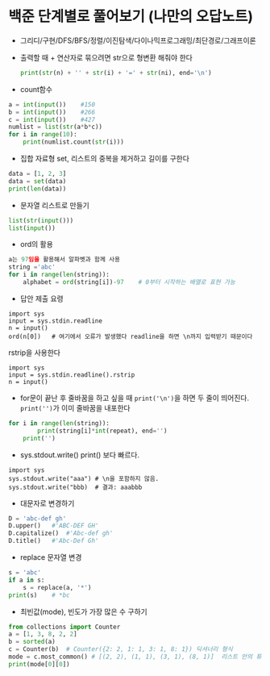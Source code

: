 # 백준 단계별로 풀어보기 (나만의 오답노트) 

+ 그리디/구현/DFS/BFS/정렬/이진탐색/다이나믹프로그래밍/최단경로/그래프이론

+ 출력할 때 + 연산자로 묶으려면 str으로 형변환 해줘야 한다

    ``` python
    print(str(n) + '' + str(i) + '=' + str(ni), end='\n')
    ```

+ count함수
``` python
a = int(input())    #150
b = int(input())    #266
c = int(input())    #427
numlist = list(str(a*b*c))
for i in range(10):
    print(numlist.count(str(i)))
```

+ 집합 자료형 set, 리스트의 중복을 제거하고 길이를 구한다
``` python
data = [1, 2, 3]
data = set(data)
print(len(data))
```

+ 문자열 리스트로 만들기
``` python
list(str(input()))
list(input())
```

+ ord의 활용
``` python
a는 97임을 활용해서 알파벳과 함께 사용
string ='abc'
for i in range(len(string)):
    alphabet = ord(string[i])-97    # 0부터 시작하는 배열로 표현 가능
```

+ 답안 제출 요령
``` PyPy3
import sys
input = sys.stdin.readline
n = input()
ord(n[0])   # 여기에서 오류가 발생했다 readline을 하면 \n까지 입력받기 때문이다
```
rstrip을 사용한다
``` PyPy3
import sys
input = sys.stdin.readline().rstrip
n = input()
```

+ for문이 끝난 후 줄바꿈을 하고 싶을 때 `print('\n')`을 하면 두 줄이 띄어진다. `print('')`가 이미 줄바꿈을 내포한다
``` python
for i in range(len(string)):
        print(string[i]*int(repeat), end='')
    print('')
```

+ sys.stdout.write()    print() 보다 빠르다.
```
import sys
sys.stdout.write("aaa") # \n을 포함하지 않음.
sys.stdout.write("bbb)  # 결과: aaabbb
```

+ 대문자로 변경하기
``` python
D = 'abc-def gh'
D.upper()   #'ABC-DEF GH'
D.capitalize()  #'Abc-def gh'
D.title()   #'Abc-Def Gh'
```

+ replace 문자열 변경
``` python
s = 'abc'
if a in s:
    s = replace(a, '*')
print(s)    # *bc
```

+ 최빈값(mode), 빈도가 가장 많은 수 구하기
``` python
from collections import Counter
a = [1, 3, 8, 2, 2]
b = sorted(a)
c = Counter(b)  # Counter({2: 2, 1: 1, 3: 1, 8: 1}) 딕셔너리 형식
mode = c.most_common() # [(2, 2), (1, 1), (3, 1), (8, 1)]  리스트 안의 튜플 형식, 2차원 배열 늒김, [X][Y] Y의 내림차순 우선으로 정렬되고 나머지는 그대로기 때문에 X를 미리 정렬해야 한다. 
print(mode[0][0])
```